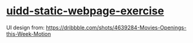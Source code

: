 # [uidd-static-webpage-exercise](https://emschenn.github.io/uidd2019-exercise1/)
UI design from: https://dribbble.com/shots/4639284-Movies-Openings-this-Week-Motion


